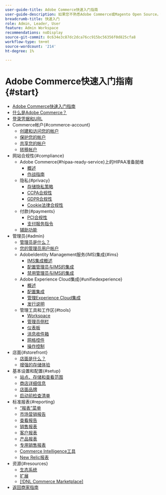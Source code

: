 ```yaml
---
user-guide-title: Adobe Commerce快速入门指南
user-guide-description: 如果您不熟悉Adobe Commerce或Magento Open Source，请探索 [!DNL Commerce] 生态系统的资源，关注客户历程以探索您的商店，并了解主要功能。
breadcrumb-title: 快速入门
role: Admin, Leader, User
feature: Admin Workspace
recommendations: noDisplay
source-git-commit: 0c634e3c87dc2dca76cc915bc56356f0d825cfa8
workflow-type: tm+mt
source-wordcount: '214'
ht-degree: 1%

---
```



# Adobe Commerce快速入门指南 {#start}

+ [Adobe Commerce快速入门指南](guide-overview.md)
+ [什么是Adobe Commerce？](about.md)
+ [登录凭据和URL](login-urls.md)
+ Commerce帐户{#commerce-account}
   + [创建和访问您的帐户](commerce-account-create.md)
   + [保护您的帐户](commerce-account-secure.md)
   + [共享您的帐户](commerce-account-share.md)
   + [转移帐户](commerce-account-transfer.md)
+ 网站合规性{#compliance}
   + Adobe Commerce{#hipaa-ready-service}上的HIPAA准备就绪
      + [概述](hipaa/overview.md)
      + [作战指南](hipaa/operations.md)
   + 隐私{#privacy}
      + [存储隐私策略](privacy-policy.md)
      + [CCPA合规性](compliance-ccpa.md)
      + [GDPR合规性](compliance-gdpr.md)
      + [Cookie法律合规性](compliance-cookie-law.md)
   + 付款{#payments}
      + [PCI合规性](compliance-pci.md)
      + [支付服务指令](compliance-payment-services-directive.md)
   + [辅助功能](navigation-accessibility.md)
+ 管理员{#admin}
   + [管理员是什么？](admin.md)
   + [您的管理员用户帐户](admin-signin.md)
   + AdobeIdentity Management服务(IMS)集成{#ims}
      + [IMS集成概述](adobe-ims-integration-overview.md)
      + [配置管理员与IMS的集成](adobe-ims-config.md)
      + [禁用管理员与IMS的集成](adobe-ims-disable.md)
   + Adobe Experience Cloud集成{#unifiedexperience}
      + [概述](admin-unified-experience-integration-overview.md)
      + [配置集成](admin-unified-experience-integration-configure.md)
      + [管理Experience Cloud集成](admin-unified-experience-integration-manage.md)
      + [发行说明](admin-unified-experience-release-notes.md)
   + 管理工具和工作区{#tools}
      + [Workspace](admin-workspace.md)
      + [管理员侧栏](admin-menu.md)
      + [仪表板](admin-dashboard.md)
      + [消息收件箱](admin-message-inbox.md)
      + [网格控件](admin-grid-controls.md)
      + [操作控制](admin-actions-control.md)
+ 店面{#storefront}
   + [店面是什么？](storefront.md)
   + [增强的存储体验](enhanced-experiences.md)
+ 基本设置和配置{#setup}
   + [站点、存储和查看范围](websites-stores-views.md)
   + [商店详细信息](store-details.md)
   + [店面品牌](storefront-branding.md)
   + [启动前检查清单](prelaunch-checklist.md)
+ 标准报表{#reporting}
   + [“报表”菜单](reports-menu.md)
   + [市场营销报告](marketing-reports.md)
   + [查看报告](review-reports.md)
   + [销售报表](sales-reports.md)
   + [客户报表](customer-reports.md)
   + [产品报表](product-reports.md)
   + [专用销售报表](private-sales-reports.md)
   + [Commerce Intelligence工具](business-intelligence.md)
   + [New Relic报表](new-relic-reporting.md)
+ 资源{#resources}
   + [生态系统](resources.md)
   + [扩展](extensions.md)
   + [[!DNL Commerce Marketplace]](commerce-marketplace.md)
+ [返回商家指南](https://experienceleague.adobe.com/en/docs/commerce-admin/user-guides/home)

